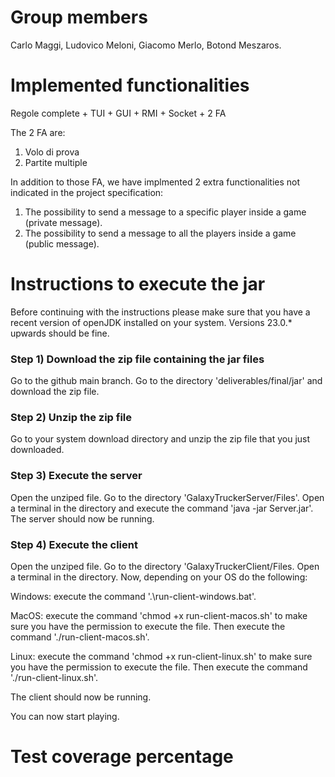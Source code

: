 ﻿# Group members

 Carlo Maggi, Ludovico Meloni, Giacomo Merlo, Botond Meszaros.

 # Implemented functionalities

 Regole complete + TUI + GUI + RMI + Socket + 2 FA

 The 2 FA are:

 1) Volo di prova
 2) Partite multiple

In addition to those FA, we have implmented 2 extra functionalities not indicated in the project specification:

1) The possibility to send a message to a specific player inside a game (private message).
2) The possibility to send a message to all the players inside a game (public message).

# Instructions to execute the jar

Before continuing with the instructions please make sure that you have a recent version of openJDK installed on your system. Versions 23.0.* upwards should be fine.

### Step 1) Download the zip file containing the jar files

Go to the github main branch. Go to the directory 'deliverables/final/jar' and download the zip file.

### Step 2) Unzip the zip file

Go to your system download directory and unzip the zip file that you just downloaded.

### Step 3) Execute the server

Open the unziped file. Go to the directory 'GalaxyTruckerServer/Files'. Open a terminal in the directory and execute the command 'java -jar Server.jar'.
The server should now be running.

### Step 4) Execute the client

Open the unziped file. Go to the directory 'GalaxyTruckerClient/Files. Open a terminal in the directory. Now, depending on your OS do the following:

Windows: execute the command '.\run-client-windows.bat'.

MacOS: execute the command 'chmod +x run-client-macos.sh' to make sure you have the permission to execute the file. Then execute the command './run-client-macos.sh'.

Linux: execute the command 'chmod +x run-client-linux.sh' to make sure you have the permission to execute the file. Then execute the command './run-client-linux.sh'.

The client should now be running.

You can now start playing. 

# Test coverage percentage



